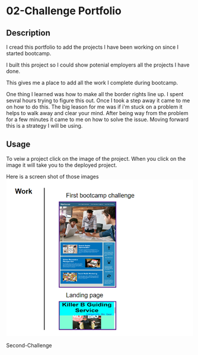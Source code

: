 # 02-Challenge Portfolio

## Description

I cread this portfolio to add the projects I have been working on since I started bootcamp. 

I built this project so I could show potenial employers all the projects I have done. 

This gives me a place to add all the work I complete during bootcamp.

One thing I learned was how to make all the border rights line up. I spent sevral hours trying to figure this out. Once I took a step away it came to me on how to do this. The big leason for me was if i'm stuck on a problem it helps to walk away and clear your mind. After being way from the problem for a few minutes it came to me on how to solve the issue. Moving forward this is a strategy I will be using.



## Usage
To veiw a project click on the image of the project. When you click on the image it will take you to the deployed project. 

Here is a screen shot of those images
![alt text](assets/Screenshots%20of%20project%20.png)


Second-Challenge 
